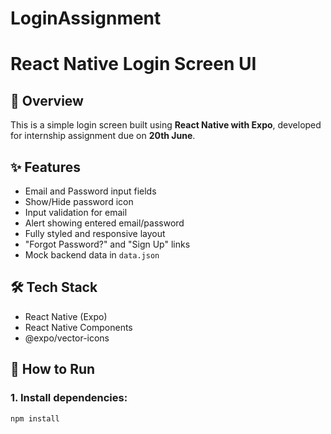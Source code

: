 # LoginAssignment
# React Native Login Screen UI

## 📌 Overview
This is a simple login screen built using **React Native with Expo**, developed for internship assignment due on **20th June**.

## ✨ Features
- Email and Password input fields
- Show/Hide password icon
- Input validation for email
- Alert showing entered email/password
- Fully styled and responsive layout
- "Forgot Password?" and "Sign Up" links
- Mock backend data in `data.json`

## 🛠 Tech Stack
- React Native (Expo)
- React Native Components
- @expo/vector-icons

## 🚀 How to Run

### 1. Install dependencies:
```bash
npm install
